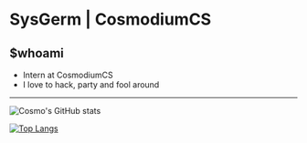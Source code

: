 # SysGerm | CosmodiumCS
## $whoami
- Intern at CosmodiumCS
- I love to hack, party and fool around
---
<!-- GitHub StatCard-->
![Cosmo's GitHub stats](https://github-readme-stats.vercel.app/api?username=SysGerm&show_icons=true&theme=dark)

<!-- Top Languages Card -->
[![Top Langs](https://github-readme-stats.vercel.app/api/top-langs/?username=SysGerm&theme=dark)](https://github.com/anuraghazra/github-readme-stats)
